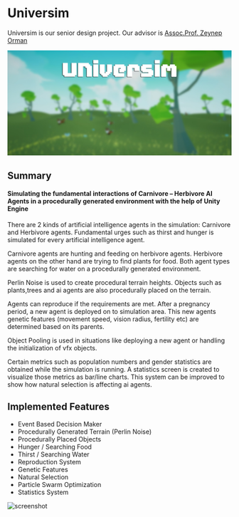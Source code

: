 # **Universim**
Universim is our senior design project. Our advisor is [Assoc.Prof. Zeynep Orman](https://avesis.iuc.edu.tr/ormanz)

![screenshot](https://github.com/Solideizer/Universim/blob/master/Frame001_0105.jpg)
## Summary
 
#### Simulating the fundamental interactions of Carnivore – Herbivore AI Agents in a procedurally generated environment with the help of Unity Engine

There are 2 kinds of artificial intelligence agents in the simulation: Carnivore and Herbivore agents. Fundamental urges such as thirst and hunger is simulated for every artificial intelligence agent. 

Carnivore agents are hunting and feeding on herbivore agents. Herbivore agents on the other hand are trying to find plants for food. Both agent types are searching for water on a procedurally generated environment.

Perlin Noise is used to create procedural terrain heights. Objects such as plants,trees and ai agents are also procedurally placed on the terrain.

Agents can reproduce if the requirements are met. After a pregnancy period, a new agent is deployed on to simulation area. This new agents genetic features (movement speed, vision radius, fertility etc) are determined based on its parents. 

Object Pooling is used in situations like deploying a new agent or handling the initialization of vfx objects.

Certain metrics such as population numbers and gender statistics are obtained while the simulation is running. A statistics screen is created to visualize those metrics as bar/line charts. This system can be improved to show how natural selection is affecting ai agents.

## **Implemented Features** 
*  Event Based Decision Maker
*  Procedurally Generated Terrain (Perlin Noise) 
*  Procedurally Placed Objects 
*  Hunger / Searching Food
*  Thirst / Searching Water
*  Reproduction System
*  Genetic Features
*  Natural Selection
*  Particle Swarm Optimization
*  Statistics System 

![screenshot](https://github.com/Solideizer/Universim/blob/master/tiev3-9lr9f.png)

